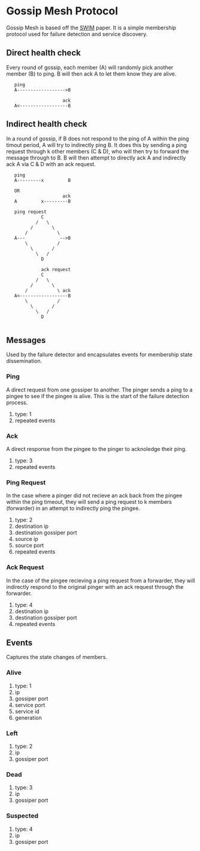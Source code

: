 # Gossip Mesh Protocol
Gossip Mesh is based off the [SWIM] paper. It is a simple membership protocol used for failure detection and service discovery.

## Direct health check
Every round of gossip, each member (A) will randomly pick another member (B) to ping. B will then ack A to let them know they are alive.
```
   ping
   A------------------>B

                     ack
   A<------------------B
```

## Indirect health check
In a round of gossip, if B does not respond to the ping of A within the ping timout period, A will try to indirectly ping B. It does this by sending a ping request through k other members (C & D), who will then try to forward the message through to B. B will then attempt to directly ack A and indirectly ack A via C & D with an ack request.

```
   ping
   A---------x         B

   OR
                     ack
   A         x---------B

   ping request
             C
           /   \
         /       \
       /           \
   A---             -->B
       \           /
         \       /
           \   /
             D

             ack request
             C
           /   \
         /       \
       /           \ ack
   A<------------------B
       \           /
         \       /
           \   /
             D
           
```

## Messages
Used by the failure detector and encapsulates events for membership state dissemination.

### Ping
A direct request from one gossiper to another. The pinger sends a ping to a pingee to see if the pingee is alive. This is the start of the failure detection process.

1. type: 1
2. repeated events

### Ack
A direct response from the pingee to the pinger to acknoledge their ping.

1. type: 3
2. repeated events

### Ping Request
In the case where a pinger did not recieve an ack back from the pingee within the ping timeout, they will send a ping request to k members (forwarder) in an attempt to indirectly ping the pingee.

1. type: 2
2. destination ip
3. destination gossiper port
4. source ip
5. source port
6. repeated events

### Ack Request
In the case of the pingee recieving a ping request from a forwarder, they will indirectly respond to the original pinger with an ack request through the forwarder.

1. type: 4
2. destination ip
3. destination gossiper port
4. repeated events

## Events
Captures the state changes of members.

### Alive

1. type: 1
2. ip
3. gossiper port
4. service port
5. service id
6. generation

### Left

1. type: 2
2. ip
3. gossiper port

### Dead

1. type: 3
2. ip
3. gossiper port

### Suspected

1. type: 4
2. ip
3. gossiper port



[SWIM]: http://www.cs.cornell.edu/projects/Quicksilver/public_pdfs/SWIM.pdf 